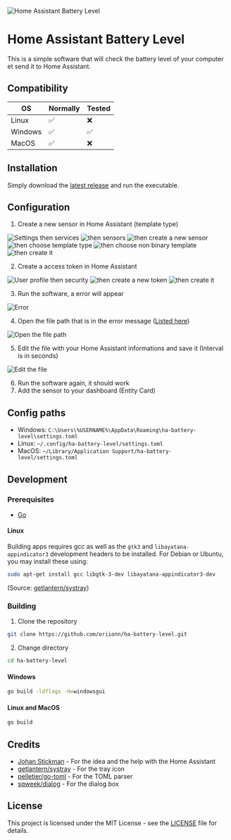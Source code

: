 ![Home Assistant Battery Level](docs/banner.png)
# Home Assistant Battery Level
This is a simple software that will check the battery level of your computer et send it to Home Assistant.

## Compatibility

| OS      | Normally | Tested |
|---------|----------|--------|
| Linux   | ✅        | ❌      |
| Windows | ✅        | ✅      |
| MacOS   | ✅        | ❌      |

## Installation
Simply download the [latest release](https://github.com/oriionn/ha-battery-level/releases/latest) and run the executable.

## Configuration
1. Create a new sensor in Home Assistant (template type)

![Settings then services](docs/1_1.png)
![then sensors](docs/1_2.png)
![then create a new sensor](docs/1_3.png)
![then choose template type](docs/1_4.png)
![then choose non binary template](docs/1_5.png)
![then create it](docs/1_6.png)

2. Create a access token in Home Assistant

![User profile then security](docs/2_1.png)
![then create a new token](docs/2_2.png)
![then create it](docs/2_3.png)

3. Run the software, a error will appear

![Error](docs/3_1.png)

4. Open the file path that is in the error message ([Listed here](#config-paths))

![Open the file path](docs/4_1.png)

5. Edit the file with your Home Assistant informations and save it
   (Interval is in seconds)

![Edit the file](docs/5_1.png)

6. Run the software again, it should work
7. Add the sensor to your dashboard (Entity Card)

## Config paths
- Windows: `C:\Users\%USERNAME%\AppData\Roaming\ha-battery-level\settings.toml`
- Linux: `~/.config/ha-battery-level/settings.toml`
- MacOS: `~/Library/Application Support/ha-battery-level/settings.toml`

## Development
### Prerequisites
- [Go](https://golang.org/dl/)
#### Linux
Building apps requires gcc as well as the `gtk3` and `libayatana-appindicator3` development headers to be installed. For Debian or Ubuntu, you may install these using:
```bash
sudo apt-get install gcc libgtk-3-dev libayatana-appindicator3-dev
```
(Source: [getlantern/systray](https://github.com/getlantern/systray/?tab=readme-ov-file#linux))

### Building
1. Clone the repository
```bash
git clone https://github.com/oriionn/ha-battery-level.git
```
2. Change directory
```bash
cd ha-battery-level
```

#### Windows
```bash
go build -ldflags -H=windowsgui
```

#### Linux and MacOS
```bash
go build
```

## Credits
- [Johan Stickman](https://github.com/johan-perso) - For the idea and the help with the Home Assistant
- [getlantern/systray](https://github.com/getlantern/systray) - For the tray icon
- [pelletier/go-toml](https://github.com/pelletier/go-toml) - For the TOML parser
- [sqweek/dialog](https://github.com/sqweek/dialog) - For the dialog box

## License
This project is licensed under the MIT License - see the [LICENSE](LICENSE) file for details.